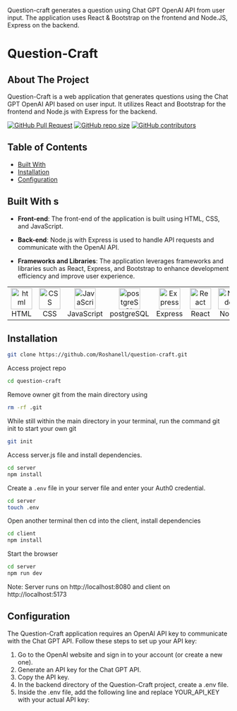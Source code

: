 Question-craft generates a question using Chat GPT OpenAI API from user input. The application uses React & Bootstrap on the frontend and Node.JS, Express on the backend.

#  Question-Craft

## About The Project

Question-Craft is a web application that generates questions using the Chat GPT OpenAI API based on user input. It utilizes React and Bootstrap for the frontend and Node.js with Express for the backend.

[![GitHub Pull Request](https://img.shields.io/github/issues-pr-closed/Roshanell/question-craft)](https://github.com/Roshanell/question-craft/pulls)
[![GitHub repo size](https://img.shields.io/github/repo-size/Roshanell/question-craft)](https://github.com/Roshanell/question-craft/)
[![GitHub contributors](https://img.shields.io/github/contributors/Roshanell/question-craft)](https://github.com/Roshanell/question-craft/)

## Table of Contents

- [Built With](#Built-With)
- [Installation](#installation)
- [Configuration](#configuration)


## Built With s

- **Front-end**: The front-end of the application is built using HTML, CSS, and JavaScript.

- **Back-end**: Node.js with Express is used to handle API requests and communicate with the OpenAI API.

- **Frameworks and Libraries**: The application leverages frameworks and libraries such as React, Express, and Bootstrap to enhance development efficiency and improve user experience.

<table align="center">
  <tr>
    <td align="center" width="96">
        <img src="https://user-images.githubusercontent.com/74997368/168923681-ece848fc-5700-430b-957f-e8de784e9847.png" width="48" height="48" alt="html" />
      <br>HTML
    </td>
    <td align="center" width="96">
        <img src="https://user-images.githubusercontent.com/74997368/168924521-589f95da-069a-496a-bcc1-ee6dd132ff12.png" width="48" height="48" alt="CSS" />
      <br>CSS
    </td>
    <td align="center" width="96">
        <img src="https://user-images.githubusercontent.com/74997368/168977094-6a5073a2-2f48-4f5a-ae0e-ed1421a678c6.png" width="48" height="48" alt="JavaScript" />
      <br>JavaScript
    </td>
    <td align="center" width="96">
        <img src="https://user-images.githubusercontent.com/74997368/168976819-15a1f4e0-29cf-4ac0-94a7-1f15eee374a1.png" width="48" height="48" alt="postgreSQL" />
      <br>postgreSQL
    </td>
    <td align="center" width="96">
        <img src="https://user-images.githubusercontent.com/74997368/168978951-5ac2af5e-c911-4e59-b493-683071cf1860.png" width="48" height="48" alt="Express" />
      <br>Express
    </td>
    <td align="center" width="96">
        <img src="https://user-images.githubusercontent.com/74997368/168979311-4a486cad-32c8-46f4-a5da-912fdc51b2d6.png" width="48" height="48" alt="React" />
      <br>React
    </td>
    <td align="center" width="96">
        <img src="https://user-images.githubusercontent.com/74997368/168979848-733f7090-0f78-401a-9ceb-4267231abef7.png" width="48" height="48" alt="Node" />
      <br>Node
    </td>
    <td align="center" width="96">
        <img src="https://user-images.githubusercontent.com/74997368/168980647-1690f9de-bf0e-4318-93cb-1b2ba3701ded.png" width="48" height="48" alt="Bootstrap" />
      <br>Bootstrap
    </td>
  
</table>


## Installation

```bash
git clone https://github.com/Roshanell/question-craft.git
```
Access project repo

```bash
cd question-craft
```
Remove owner git from the main directory using

```bash
rm -rf .git
```

While still within the main directory in your terminal, run the command git init to start your own git 

```bash
git init
```

Access server.js file and install dependencies.

```bash
cd server
npm install
```
Create a `.env` file in your server file and enter your Auth0 credential.

```bash
cd server
touch .env
```

Open another terminal then cd into the client, install dependencies

```bash
cd client
npm install
```

Start the browser

```bash
cd server
npm run dev
```
Note:
Server runs on http://localhost:8080 and client on http://localhost:5173 


## Configuration

The Question-Craft application requires an OpenAI API key to communicate with the Chat GPT API. Follow these steps to set up your API key:

1. Go to the OpenAI website and sign in to your account (or create a new one).
2. Generate an API key for the Chat GPT API.
3. Copy the API key.
4. In the backend directory of the Question-Craft project, create a .env file.
5. Inside the .env file, add the following line and replace YOUR_API_KEY with your actual API key:

 